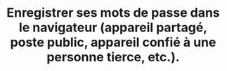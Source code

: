 ---
category: category-nGkbk6oSlC5_p3eqoXX2o
goodPractices:
- good-practice-Pr4xzTSzGVkzAdkUohRFm
risks:
- Faciliter l’accès aux données grâce à une connexion devenue systématiquement automatique.
title: Enregistrer ses mots de passe dans le navigateur (appareil partagé, poste public,
  appareil confié à une personne tierce, etc.).
uuid: vulnerability-0ubbBFq7yunx-Wa3bcYWj
visibleInCms: true
---